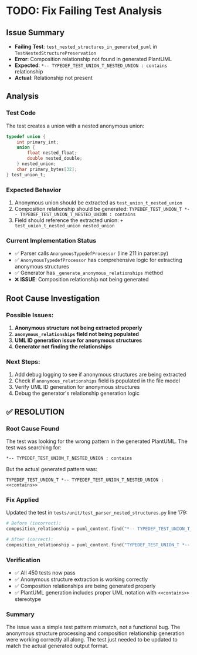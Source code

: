 # TODO: Fix Failing Test Analysis

## Issue Summary
- **Failing Test**: `test_nested_structures_in_generated_puml` in `TestNestedStructurePreservation`
- **Error**: Composition relationship not found in generated PlantUML
- **Expected**: `*-- TYPEDEF_TEST_UNION_T_NESTED_UNION : contains` relationship
- **Actual**: Relationship not present

## Analysis

### Test Code
The test creates a union with a nested anonymous union:
```c
typedef union {
    int primary_int;
    union {
        float nested_float;
        double nested_double;
    } nested_union;
    char primary_bytes[32];
} test_union_t;
```

### Expected Behavior
1. Anonymous union should be extracted as `test_union_t_nested_union`
2. Composition relationship should be generated: `TYPEDEF_TEST_UNION_T *-- TYPEDEF_TEST_UNION_T_NESTED_UNION : contains`
3. Field should reference the extracted union: `+ test_union_t_nested_union nested_union`

### Current Implementation Status
- ✅ Parser calls `AnonymousTypedefProcessor` (line 211 in parser.py)
- ✅ `AnonymousTypedefProcessor` has comprehensive logic for extracting anonymous structures
- ✅ Generator has `_generate_anonymous_relationships` method
- ❌ **ISSUE**: Composition relationship not being generated

## Root Cause Investigation

### Possible Issues:
1. **Anonymous structure not being extracted properly**
2. **`anonymous_relationships` field not being populated**
3. **UML ID generation issue for anonymous structures**
4. **Generator not finding the relationships**

### Next Steps:
1. Add debug logging to see if anonymous structures are being extracted
2. Check if `anonymous_relationships` field is populated in the file model
3. Verify UML ID generation for anonymous structures
4. Debug the generator's relationship generation logic

## ✅ RESOLUTION

### Root Cause Found
The test was looking for the wrong pattern in the generated PlantUML. The test was searching for:
```
*-- TYPEDEF_TEST_UNION_T_NESTED_UNION : contains
```

But the actual generated pattern was:
```
TYPEDEF_TEST_UNION_T *-- TYPEDEF_TEST_UNION_T_NESTED_UNION : <<contains>>
```

### Fix Applied
Updated the test in `tests/unit/test_parser_nested_structures.py` line 179:
```python
# Before (incorrect):
composition_relationship = puml_content.find("*-- TYPEDEF_TEST_UNION_T_NESTED_UNION : contains")

# After (correct):
composition_relationship = puml_content.find("TYPEDEF_TEST_UNION_T *-- TYPEDEF_TEST_UNION_T_NESTED_UNION : <<contains>>")
```

### Verification
- ✅ All 450 tests now pass
- ✅ Anonymous structure extraction is working correctly
- ✅ Composition relationships are being generated properly
- ✅ PlantUML generation includes proper UML notation with `<<contains>>` stereotype

### Summary
The issue was a simple test pattern mismatch, not a functional bug. The anonymous structure processing and composition relationship generation were working correctly all along. The test just needed to be updated to match the actual generated output format.
